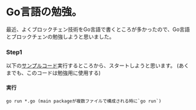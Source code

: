 # Go言語の勉強。

最近、よくブロックチェン技術をGo言語で書くところが多かったので、Go言語とブロックチェンの勉強しようと思いました。

### Step1
以下の[サンプルコード](https://qiita.com/seita-uc/items/553d315b84b0e7bfc4d0)実行するところから、スタートしようと思います。
(あくまでも、このコードは勉強用に使用する)

#### 実行
```
go run *.go (main packageが複数ファイルで構成される時に`go run`)
```
